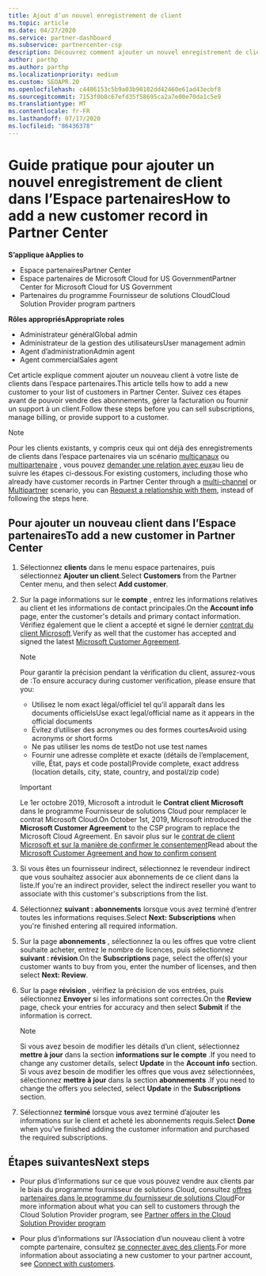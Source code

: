 ```yaml
---
title: Ajout d’un nouvel enregistrement de client
ms.topic: article
ms.date: 04/27/2020
ms.service: partner-dashboard
ms.subservice: partnercenter-csp
description: Découvrez comment ajouter un nouvel enregistrement de client dans l’espace partenaires. Vous pouvez ensuite vendre les abonnements des clients, gérer la facturation ou fournir un support technique.
author: parthp
ms.author: parthp
ms.localizationpriority: medium
ms.custom: SEOAPR.20
ms.openlocfilehash: c4486153c5b9a03b90102dd42460e61ad43ecbf8
ms.sourcegitcommit: 7153f0b8c67efd35f58695ca2a7e00e70da1c5e9
ms.translationtype: MT
ms.contentlocale: fr-FR
ms.lasthandoff: 07/17/2020
ms.locfileid: "86436378"
---
```

# <a name="how-to-add-a-new-customer-record-in-partner-center"></a><span data-ttu-id="4c563-104">Guide pratique pour ajouter un nouvel enregistrement de client dans l’Espace partenaires</span><span class="sxs-lookup"><span data-stu-id="4c563-104">How to add a new customer record in Partner Center</span></span>

<span data-ttu-id="4c563-105">**S’applique à**</span><span class="sxs-lookup"><span data-stu-id="4c563-105">**Applies to**</span></span>

- <span data-ttu-id="4c563-106">Espace partenaires</span><span class="sxs-lookup"><span data-stu-id="4c563-106">Partner Center</span></span>
- <span data-ttu-id="4c563-107">Espace partenaires de Microsoft Cloud for US Government</span><span class="sxs-lookup"><span data-stu-id="4c563-107">Partner Center for Microsoft Cloud for US Government</span></span>
- <span data-ttu-id="4c563-108">Partenaires du programme Fournisseur de solutions Cloud</span><span class="sxs-lookup"><span data-stu-id="4c563-108">Cloud Solution Provider program partners</span></span>

<span data-ttu-id="4c563-109">**Rôles appropriés**</span><span class="sxs-lookup"><span data-stu-id="4c563-109">**Appropriate roles**</span></span>

- <span data-ttu-id="4c563-110">Administrateur général</span><span class="sxs-lookup"><span data-stu-id="4c563-110">Global admin</span></span>
- <span data-ttu-id="4c563-111">Administrateur de la gestion des utilisateurs</span><span class="sxs-lookup"><span data-stu-id="4c563-111">User management admin</span></span>
- <span data-ttu-id="4c563-112">Agent d’administration</span><span class="sxs-lookup"><span data-stu-id="4c563-112">Admin agent</span></span>
- <span data-ttu-id="4c563-113">Agent commercial</span><span class="sxs-lookup"><span data-stu-id="4c563-113">Sales agent</span></span>

<span data-ttu-id="4c563-114">Cet article explique comment ajouter un nouveau client à votre liste de clients dans l’espace partenaires.</span><span class="sxs-lookup"><span data-stu-id="4c563-114">This article tells how to add a new customer to your list of customers in Partner Center.</span></span> <span data-ttu-id="4c563-115">Suivez ces étapes avant de pouvoir vendre des abonnements, gérer la facturation ou fournir un support à un client.</span><span class="sxs-lookup"><span data-stu-id="4c563-115">Follow these steps before you can sell subscriptions, manage billing, or provide support to a customer.</span></span>

>[!NOTE]
><span data-ttu-id="4c563-116">Pour les clients existants, y compris ceux qui ont déjà des enregistrements de clients dans l’espace partenaires via un scénario [multicanaux](multichannel.md) ou [multipartenaire](multipartner.md) , vous pouvez [demander une relation avec eux](request-a-relationship-with-a-customer.md)au lieu de suivre les étapes ci-dessous.</span><span class="sxs-lookup"><span data-stu-id="4c563-116">For existing customers, including those who already have customer records in Partner Center through a [multi-channel](multichannel.md) or [Multipartner](multipartner.md) scenario, you can [Request a relationship with them](request-a-relationship-with-a-customer.md), instead of following the steps here.</span></span>

## <a name="to-add-a-new-customer-in-partner-center"></a><span data-ttu-id="4c563-117">Pour ajouter un nouveau client dans l’Espace partenaires</span><span class="sxs-lookup"><span data-stu-id="4c563-117">To add a new customer in Partner Center</span></span>

1. <span data-ttu-id="4c563-118">Sélectionnez **clients** dans le menu espace partenaires, puis sélectionnez **Ajouter un client**.</span><span class="sxs-lookup"><span data-stu-id="4c563-118">Select **Customers** from the Partner Center menu, and then select **Add customer**.</span></span>

2. <span data-ttu-id="4c563-119">Sur la page informations sur le **compte** , entrez les informations relatives au client et les informations de contact principales.</span><span class="sxs-lookup"><span data-stu-id="4c563-119">On the **Account info** page, enter the customer's details and primary contact information.</span></span> <span data-ttu-id="4c563-120">Vérifiez également que le client a accepté et signé le dernier [contrat du client Microsoft](agreements.md).</span><span class="sxs-lookup"><span data-stu-id="4c563-120">Verify as well that the customer has accepted and signed the latest [Microsoft Customer Agreement](agreements.md).</span></span>

   >[!NOTE]
   >
   ><span data-ttu-id="4c563-121">Pour garantir la précision pendant la vérification du client, assurez-vous de :</span><span class="sxs-lookup"><span data-stu-id="4c563-121">To ensure accuracy during customer verification, please ensure that you:</span></span>
   >
   >- <span data-ttu-id="4c563-122">Utilisez le nom exact légal/officiel tel qu’il apparaît dans les documents officiels</span><span class="sxs-lookup"><span data-stu-id="4c563-122">Use exact legal/official name as it appears in the official documents</span></span>
   >- <span data-ttu-id="4c563-123">Évitez d’utiliser des acronymes ou des formes courtes</span><span class="sxs-lookup"><span data-stu-id="4c563-123">Avoid using acronyms or short forms</span></span>
   >- <span data-ttu-id="4c563-124">Ne pas utiliser les noms de test</span><span class="sxs-lookup"><span data-stu-id="4c563-124">Do not use test names</span></span>
   >- <span data-ttu-id="4c563-125">Fournir une adresse complète et exacte (détails de l’emplacement, ville, État, pays et code postal)</span><span class="sxs-lookup"><span data-stu-id="4c563-125">Provide complete, exact address (location details, city, state, country, and postal/zip code)</span></span>

   >[!IMPORTANT]
   > <span data-ttu-id="4c563-126">Le 1er octobre 2019, Microsoft a introduit le **Contrat client Microsoft** dans le programme Fournisseur de solutions Cloud pour remplacer le contrat Microsoft Cloud.</span><span class="sxs-lookup"><span data-stu-id="4c563-126">On October 1st, 2019, Microsoft introduced the **Microsoft Customer Agreement** to the CSP program to replace the Microsoft Cloud Agreement.</span></span> <span data-ttu-id="4c563-127">En savoir plus sur le [contrat de client Microsoft et sur la manière de confirmer le consentement](confirm-customer-agreement.md)</span><span class="sxs-lookup"><span data-stu-id="4c563-127">Read about the [Microsoft Customer Agreement and how to confirm consent](confirm-customer-agreement.md)</span></span>
  
3. <span data-ttu-id="4c563-128">Si vous êtes un fournisseur indirect, sélectionnez le revendeur indirect que vous souhaitez associer aux abonnements de ce client dans la liste.</span><span class="sxs-lookup"><span data-stu-id="4c563-128">If you're an indirect provider, select the indirect reseller you want to associate with this customer's subscriptions from the list.</span></span>

4. <span data-ttu-id="4c563-129">Sélectionnez **suivant : abonnements** lorsque vous avez terminé d’entrer toutes les informations requises.</span><span class="sxs-lookup"><span data-stu-id="4c563-129">Select **Next: Subscriptions** when you're finished entering all required information.</span></span>

5. <span data-ttu-id="4c563-130">Sur la page **abonnements** , sélectionnez la ou les offres que votre client souhaite acheter, entrez le nombre de licences, puis sélectionnez **suivant : révision**.</span><span class="sxs-lookup"><span data-stu-id="4c563-130">On the **Subscriptions** page, select the offer(s) your customer wants to buy from you, enter the number of licenses, and then select **Next: Review**.</span></span>

6. <span data-ttu-id="4c563-131">Sur la page **révision** , vérifiez la précision de vos entrées, puis sélectionnez **Envoyer** si les informations sont correctes.</span><span class="sxs-lookup"><span data-stu-id="4c563-131">On the **Review** page, check your entries for accuracy and then select **Submit** if the information is correct.</span></span>

   >[!NOTE]
   ><span data-ttu-id="4c563-132">Si vous avez besoin de modifier les détails d’un client, sélectionnez **mettre à jour** dans la section **informations sur le compte** .</span><span class="sxs-lookup"><span data-stu-id="4c563-132">If you need to change any customer details, select **Update** in the **Account info** section.</span></span> <span data-ttu-id="4c563-133">Si vous avez besoin de modifier les offres que vous avez sélectionnées, sélectionnez **mettre à jour** dans la section **abonnements** .</span><span class="sxs-lookup"><span data-stu-id="4c563-133">If you need to change the offers you selected, select **Update** in the **Subscriptions** section.</span></span>

7. <span data-ttu-id="4c563-134">Sélectionnez **terminé** lorsque vous avez terminé d’ajouter les informations sur le client et acheté les abonnements requis.</span><span class="sxs-lookup"><span data-stu-id="4c563-134">Select **Done** when you've finished adding the customer information and purchased the required subscriptions.</span></span>

## <a name="next-steps"></a><span data-ttu-id="4c563-135">Étapes suivantes</span><span class="sxs-lookup"><span data-stu-id="4c563-135">Next steps</span></span>

- <span data-ttu-id="4c563-136">Pour plus d’informations sur ce que vous pouvez vendre aux clients par le biais du programme fournisseur de solutions Cloud, consultez [offres partenaires dans le programme du fournisseur de solutions Cloud](csp-offers.md)</span><span class="sxs-lookup"><span data-stu-id="4c563-136">For more information about what you can sell to customers through the Cloud Solution Provider program, see [Partner offers in the Cloud Solution Provider program](csp-offers.md)</span></span>

- <span data-ttu-id="4c563-137">Pour plus d’informations sur l’Association d’un nouveau client à votre compte partenaire, consultez [se connecter avec des clients](customer-accounts.md).</span><span class="sxs-lookup"><span data-stu-id="4c563-137">For more information about associating a new customer to your partner account, see [Connect with customers](customer-accounts.md).</span></span>
